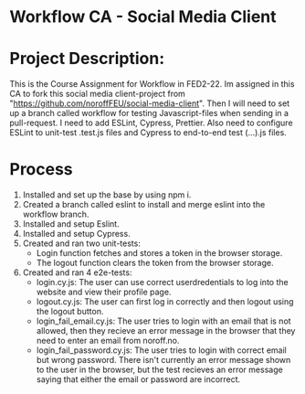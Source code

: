 # Workflow CA - Social Media Client

# Project Description:

This is the Course Assignment for Workflow in FED2-22.
Im assigned in this CA to fork this social media client-project from "https://github.com/noroffFEU/social-media-client".
Then I will need to set up a branch called workflow for testing Javascript-files when sending in a pull-request.
I need to add ESLint, Cypress, Prettier. Also need to configure ESLint to unit-test .test.js files and Cypress to end-to-end test (...).js files.


# Process

1. Installed and set up the base by using npm i.
2. Created a branch called eslint to install and merge eslint into the workflow branch.
3. Installed and setup Eslint.
4. Installed and setup Cypress.
5. Created and ran two unit-tests:
    - Login function fetches and stores a token in the browser storage.
    - The logout function clears the token from the browser storage.
6. Created and ran 4 e2e-tests:
    - login.cy.js: The user can use correct userdredentials to log into the website and view their profile page.
    - logout.cy.js: The user can first log in correctly and then logout using the logout button.
    - login_fail_email.cy.js: The user tries to login with an email that is not allowed, then they recieve an error message in the browser that they need to enter an email from noroff.no.
    - login_fail_password.cy.js: The user tries to login with correct email but wrong password. There isn't currently an error message shown to the user in the browser, but the test recieves an error message saying that either the email or password are incorrect.